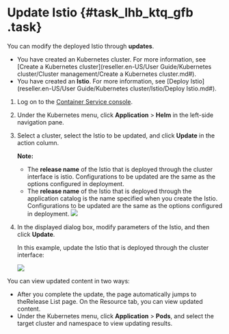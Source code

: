 # Update Istio {#task_lhb_ktq_gfb .task}

You can modify the deployed Istio through **updates**.

-   You have created an Kubernetes cluster. For more information, see [Create a Kubernetes cluster](reseller.en-US/User Guide/Kubernetes cluster/Cluster management/Create a Kubernetes cluster.md#).
-   You have created an **Istio**. For more information, see [Deploy Istio](reseller.en-US/User Guide/Kubernetes cluster/Istio/Deploy Istio.md#).

1.  Log on to the [Container Service console](https://partners-intl.console.aliyun.com/#/cs). 
2.  Under the Kubernetes menu, click **Application** \> **Helm** in the left-side navigation pane. 
3.  Select a cluster, select the Istio to be updated, and click **Update** in the action column. 

    **Note:** 

    -   The **release name** of the Istio that is deployed through the cluster interface is istio. Configurations to be updated are the same as the options configured in deployment.
    -   The **release name** of the Istio that is deployed through the application catalog is the name specified when you create the Istio. Configurations to be updated are the same as the options configured in deployment.
    ![](http://static-aliyun-doc.oss-cn-hangzhou.aliyuncs.com/assets/img/21819/154025850112755_en-US.png)

4.  In the displayed dialog box, modify parameters of the Istio, and then click **Update**. 

    In this example, update the Istio that is deployed through the cluster interface:

    ![](http://static-aliyun-doc.oss-cn-hangzhou.aliyuncs.com/assets/img/21819/154025850112756_en-US.png)


You can view updated content in two ways:

-   After you complete the update, the page automatically jumps to theRelease List page. On the Resource tab, you can view updated content.
-   Under the Kubernetes menu, click **Application** \> **Pods**, and select the target cluster and namespace to view updating results.

